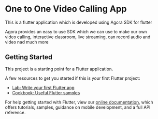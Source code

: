 # One to One Video Calling App

This is a flutter application which is developed using Agora SDK for flutter

Agora provides an easy to use SDK which we can use to make our own video calling, interactive classroom, live streaming, can record audio and video nad much more


## Getting Started

This project is a starting point for a Flutter application.

A few resources to get you started if this is your first Flutter project:

- [Lab: Write your first Flutter app](https://flutter.dev/docs/get-started/codelab)
- [Cookbook: Useful Flutter samples](https://flutter.dev/docs/cookbook)

For help getting started with Flutter, view our
[online documentation](https://flutter.dev/docs), which offers tutorials,
samples, guidance on mobile development, and a full API reference.
